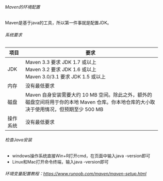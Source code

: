 ###### Maven的环境配置
Maven是基于java的工具，所以第一件事就是配置JDK。
###### 系统要求
| 项目     | 要求                                                         |
| -------- | ------------------------------------------------------------ |
| JDK      | Maven 3.3 要求 JDK 1.7 或以上<br />Maven 3.2 要求 JDK 1.6 或以上<br />Maven 3.0/3.1 要求 JDK 1.5 或以上 |
| 内存     | 没有最低要求                                                 |
| 磁盘     | Maven 自身安装需要大约 10 MB 空间。除此之外，额外的磁盘空间将用于你的本地 Maven 仓库。你本地仓库的大小取决于使用情况，但预期至少 500 MB |
| 操作系统 | 没有最低要求                                                 |
###### 检查Java安装
- windows操作系统直接Win+R打开cmd，在页面中输入java -version即可
- Linux和Mac打开命令终端，输入java -version即可

###### 环境变量配置教程：https://www.runoob.com/maven/maven-setup.html
